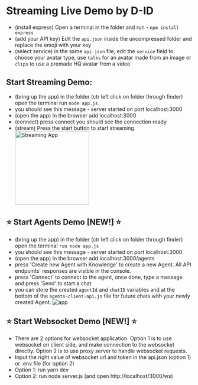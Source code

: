 # Streaming Live Demo by D-ID

- (install express) Open a terminal in the folder and run - `npm install express`
- (add your API key) Edit the `api.json` inside the uncompressed folder and replace the emoji with your key
- (select service) in the same `api.json` file, edit the `service` field to choose your avatar type, use `talks` for an avatar made from an image or `clips` to use a premade HQ avatar from a video

## Start Streaming Demo:

- (bring up the app) in the folder (ctr left click on folder through finder) open the terminal run `node app.js`
- you should see this message - server started on port localhost:3000
- (open the app) In the browser add localhost:3000
- (connect) press connect you should see the connection ready
- (stream) Press the start button to start streaming
  <img src="./app.png" alt="Streaming App" width="200"/>

## ⭐ Start Agents Demo [NEW!] ⭐

- (bring up the app) in the folder (ctr left click on folder through finder) open the terminal `run node app.js`
- you should see this message - server started on port localhost:3000
- (open the app) In the browser add localhost:3000/agents
- press 'Create new Agent with Knowledge' to create a new Agent. All API endpoints' responses are visible in the console.
- press 'Connect' to connect to the agent, once done, type a message and press 'Send' to start a chat
- you can store the created `agentId` and `chatID` variables and at the bottom of the `agents-client-api.js` file for future chats with your newly created Agent.
  ![app](./agents_app.png)

## ⭐ Start Websocket Demo [NEW!] ⭐

- There are 2 options for websocket application. Option 1 is to use websocket on client side, and make connection to the websocket directly. Option 2 is to use proxy server to handle websocket requests.
- Input the right value of websocket url and token in the api.json (option 1) or .env file (for option 2)
- Option 1: run yarn dev
- Option 2: run node server.js (and open http://localhost/3000/ws)
